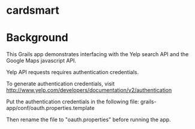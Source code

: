 cardsmart
=========

Background
=========
This Grails app demonstrates interfacing with the Yelp search API and the Google Maps javascript API.

Yelp API requests requires authentication credentials.

To generate authentication credentials, visit http://www.yelp.com/developers/documentation/v2/authentication

Put the authentication credentials in the following file:
grails-app/conf/oauth.properties.template

Then rename the file to "oauth.properties" before running the app.

